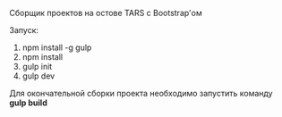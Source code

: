 Сборщик проектов на остове TARS с Bootstrap'ом

Запуск:

1. npm install -g gulp
2. npm install
3. gulp init
4. gulp dev


Для окончательной сборки проекта необходимо запустить команду **gulp build**